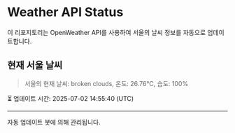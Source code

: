 
# Weather API Status

이 리포지토리는 OpenWeather API를 사용하여 서울의 날씨 정보를 자동으로 업데이트합니다.

## 현재 서울 날씨
> 서울의 현재 날씨: broken clouds, 온도: 26.76°C, 습도: 100%

⏳ 업데이트 시간: 2025-07-02 14:55:40 (UTC)

---
자동 업데이트 봇에 의해 관리됩니다.
